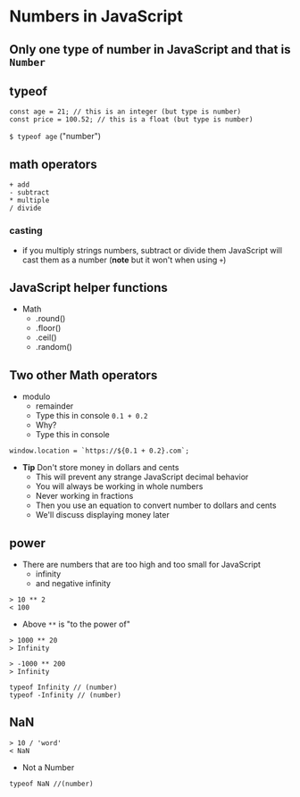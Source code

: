 # Numbers in JavaScript
## Only one type of number in JavaScript and that is `Number`

## typeof
```
const age = 21; // this is an integer (but type is number)
const price = 100.52; // this is a float (but type is number)
```

`$ typeof age` ("number")

## math operators
```
+ add
- subtract
* multiple
/ divide
```

### casting
* if you multiply strings numbers, subtract or divide them JavaScript will cast them as a number (**note** but it won't when using `+`)

## JavaScript helper functions
* Math
    - .round()
    - .floor()
    - .ceil()
    - .random()

## Two other Math operators
* modulo
    - remainder
    - Type this in console `0.1 + 0.2`
    - Why?
    - Type this in console

```
window.location = `https://${0.1 + 0.2}.com`;
```

* **Tip** Don't store money in dollars and cents
    - This will prevent any strange JavaScript decimal behavior
    - You will always be working in whole numbers
    - Never working in fractions
    - Then you use an equation to convert number to dollars and cents
    - We'll discuss displaying money later


## power 
* There are numbers that are too high and too small for JavaScript
    - infinity
    - and negative infinity

```
> 10 ** 2
< 100
```

* Above `**` is "to the power of"

```
> 1000 ** 20
> Infinity
```

```
> -1000 ** 200
> Infinity
```

```
typeof Infinity // (number)
typeof -Infinity // (number)
```
## NaN
```
> 10 / 'word'
< NaN
```

* Not a Number

`typeof NaN //(number)`

